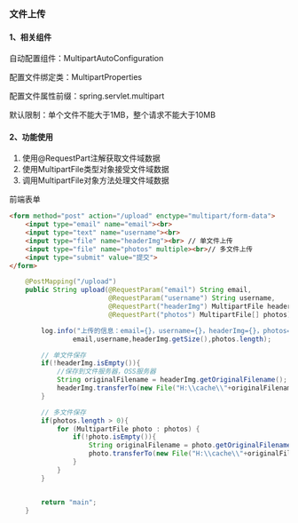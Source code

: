 ### 文件上传

#### 1、相关组件

自动配置组件：MultipartAutoConfiguration

配置文件绑定类：MultipartProperties

配置文件属性前缀：spring.servlet.multipart

默认限制：单个文件不能大于1MB，整个请求不能大于10MB



#### 2、功能使用

1. 使用@RequestPart注解获取文件域数据
2. 使用MultipartFile类型对象接受文件域数据
3. 调用MultipartFile对象方法处理文件域数据

前端表单

```html
<form method="post" action="/upload" enctype="multipart/form-data">
    <input type="email" name="email"><br>
    <input type="text" name="username"><br>
    <input type="file" name="headerImg"><br> // 单文件上传
    <input type="file" name="photos" multiple><br>// 多文件上传
    <input type="submit" value="提交">
</form>
```

```java
    @PostMapping("/upload")
    public String upload(@RequestParam("email") String email,
                         @RequestParam("username") String username,
                         @RequestPart("headerImg") MultipartFile headerImg,
                         @RequestPart("photos") MultipartFile[] photos) throws IOException {

        log.info("上传的信息：email={}，username={}，headerImg={}，photos={}",
                email,username,headerImg.getSize(),photos.length);

        // 单文件保存
        if(!headerImg.isEmpty()){
            //保存到文件服务器，OSS服务器
            String originalFilename = headerImg.getOriginalFilename();
            headerImg.transferTo(new File("H:\\cache\\"+originalFilename));
        }

        // 多文件保存
        if(photos.length > 0){
            for (MultipartFile photo : photos) {
                if(!photo.isEmpty()){
                    String originalFilename = photo.getOriginalFilename();
                    photo.transferTo(new File("H:\\cache\\"+originalFilename));
                }
            }
        }


        return "main";
    }
```




